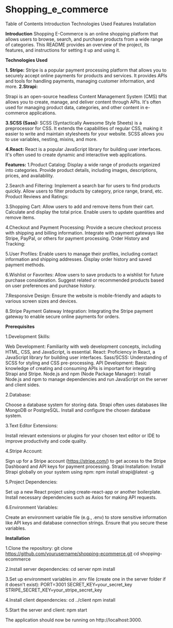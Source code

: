 # Shopping_e_commerce
Table of Contents
Introduction
Technologies Used
Features
Installation

**Introduction**
Shopping E-Commerce is an online shopping platform that allows users to browse, search, and purchase products from a wide range of categories. This README provides an overview of the project, its features, and instructions for setting it up and using it.

**Technologies Used**

**1. Stripe:**
Stripe is a popular payment processing platform that allows you to securely accept online payments for products and services. It provides APIs and tools for handling payments, managing customer information, and more.
**2.Strapi:**

Strapi is an open-source headless Content Management System (CMS) that allows you to create, manage, and deliver content through APIs. It's often used for managing product data, categories, and other content in e-commerce applications.

**3.SCSS (Sass):**
SCSS (Syntactically Awesome Style Sheets) is a preprocessor for CSS. It extends the capabilities of regular CSS, making it easier to write and maintain stylesheets for your website. SCSS allows you to use variables, nesting, mixins, and more.

**4.React:**
React is a popular JavaScript library for building user interfaces. It's often used to create dynamic and interactive web applications.

**Features:**
1.Product Catalog:
Display a wide range of products organized into categories.
Provide product details, including images, descriptions, prices, and availability.

2.Search and Filtering:
Implement a search bar for users to find products quickly.
Allow users to filter products by category, price range, brand, etc.
Product Reviews and Ratings:

3.Shopping Cart:
Allow users to add and remove items from their cart.
Calculate and display the total price.
Enable users to update quantities and remove items.

4.Checkout and Payment Processing:
Provide a secure checkout process with shipping and billing information.
Integrate with payment gateways like Stripe, PayPal, or others for payment processing.
Order History and Tracking:

5.User Profiles:
Enable users to manage their profiles, including contact information and shipping addresses.
Display order history and saved payment methods.

6.Wishlist or Favorites:
Allow users to save products to a wishlist for future purchase consideration.
Suggest related or recommended products based on user preferences and purchase history.

7.Responsive Design:
Ensure the website is mobile-friendly and adapts to various screen sizes and devices.

8.Stripe Payment Gateway Integration:
Integrating the Stripe payment gateway to enable secure online payments for orders.


**Prerequisites**

1.Development Skills:

Web Development: Familiarity with web development concepts, including HTML, CSS, and JavaScript, is essential.
React: Proficiency in React, a JavaScript library for building user interfaces.
Sass/SCSS: Understanding of SCSS for styling and CSS pre-processing.
API Development: Basic knowledge of creating and consuming APIs is important for integrating Strapi and Stripe.
Node.js and npm (Node Package Manager):
Install Node.js and npm to manage dependencies and run JavaScript on the server and client sides.

2.Database:

Choose a database system for storing data. Strapi often uses databases like MongoDB or PostgreSQL. Install and configure the chosen database system.

3.Text Editor Extensions:

Install relevant extensions or plugins for your chosen text editor or IDE to improve productivity and code quality.

4.Stripe Account:

Sign up for a Stripe account (https://stripe.com/) to get access to the Stripe Dashboard and API keys for payment processing.
Strapi Installation:
Install Strapi globally on your system using npm: npm install strapi@latest -g

5.Project Dependencies:

Set up a new React project using create-react-app or another boilerplate. Install necessary dependencies such as Axios for making API requests.

6.Environment Variables:

Create an environment variable file (e.g., .env) to store sensitive information like API keys and database connection strings. Ensure that you secure these variables.

**Installation**

1.Clone the repository:
git clone https://github.com/yourusername/shopping-ecommerce.git
cd shopping-ecommerce

2.Install server dependencies:
cd server
npm install

3.Set up environment variables in .env file (create one in the server folder if it doesn't exist):
PORT=3001
SECRET_KEY=your_secret_key
STRIPE_SECRET_KEY=your_stripe_secret_key

4.Install client dependencies:
cd ../client
npm install

5.Start the server and client:
npm start

The application should now be running on http://localhost:3000.
